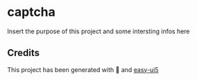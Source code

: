 # captcha
Insert the purpose of this project and some intersting infos here


## Credits
This project has been generated with 💙 and [easy-ui5](https://github.com/SAP)
